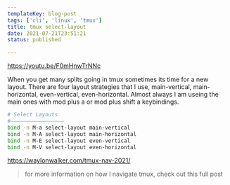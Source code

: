 ```yaml
---
templateKey: blog-post
tags: ['cli', 'linux', 'tmux']
title: tmux select-layout
date: 2021-07-21T23:51:21
status: published

---
```


https://youtu.be/F0mHnwTrNNc

When you get many splits going in tmux sometimes its time for a new layout.
There are four layout strategies that I use, main-vertical, main-horizontal,
even-vertical, even-horizontal. Almost always I am useing the main ones with
mod plus a or mod plus shift a keybindings.

``` bash
# Select Layouts
#―――――――――――――――――
bind -n M-a select-layout main-vertical
bind -n M-A select-layout main-horizontal 
bind -n M-E select-layout even-vertical
bind -n M-V select-layout even-horizontal
```


https://waylonwalker.com/tmux-nav-2021/

> for more information on how I navigate tmux, check out this full post
